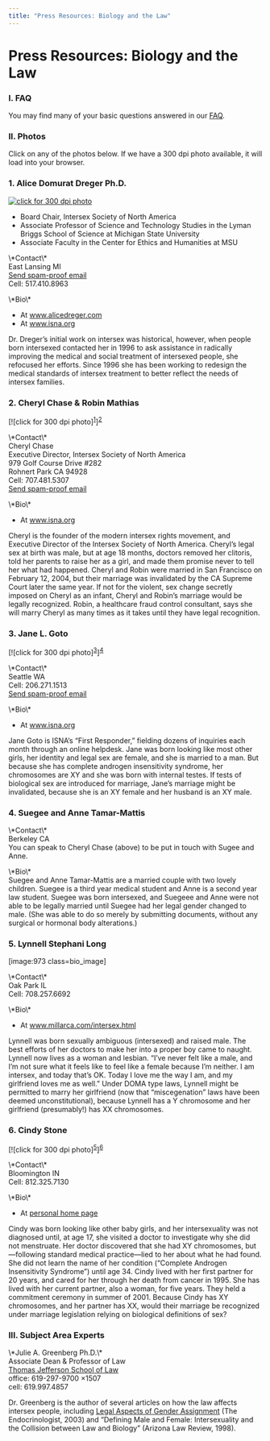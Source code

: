 ```yaml
---
title: "Press Resources: Biology and the Law"
---
```


# Press Resources: Biology and the Law

<h3>I. <span class="caps">FAQ</span>  </h3>

<p>You may find many of your basic questions answered in our <a href="/faq"><span class="caps">FAQ</span></a>.  </p>


<h3>II. Photos  </h3>

<p>Click on any of the photos below. If we have a 300 dpi photo available, it will load into your browser.  </p>

<h3>1. Alice Domurat Dreger Ph.D.  </h3>

<p><a href="/files/images/dreger.jpg"><img alt="click for 300 dpi photo" src="/img/about/alice2.jpg" title="click for 300 dpi photo" /></a>  </p>

<ul>
	<li>Board Chair, Intersex Society of North America</li>
	<li>Associate Professor of Science and Technology Studies in the Lyman Briggs School of Science at Michigan State University</li>
	<li>Associate Faculty in the Center for Ethics and Humanities at <span class="caps">MSU</span></li>
</ul>

<p>\*Contact\*  <br />
East Lansing MI  <br />
<a href="http://www.alicedreger.com/contact">Send spam-proof email</a>  <br />
Cell: 517.410.8963  </p>

<p>\*Bio\*  </p>

<ul>
	<li>At <a href="http://www.alicedreger.com">www.alicedreger.com</a></li>
	<li>At <a href="http://www.isna.org/about/dreger">www.isna.org</a></li>
</ul>



<p>Dr. Dreger&#8217;s initial work on intersex was historical, however, when people born intersexed contacted her in 1996 to ask assistance in radically improving the medical and social treatment of intersexed people, she refocused her efforts. Since 1996 she has been working to redesign the medical standards of intersex treatment to better reflect the needs of intersex families.  </p>


<h3>2. Cheryl Chase &amp; Robin Mathias  </h3>



<p>[![click for 300 dpi photo]<sup class="footnote" id="fnrev391203985d8a20a39dfdb-1"><a href="#fn391203985d8a20a39dfdb-1">1</a></sup>]<sup class="footnote" id="fnrev391203985d8a20a39dfdb-2"><a href="#fn391203985d8a20a39dfdb-2">2</a></sup></p>



<p>\*Contact\*  <br />
Cheryl Chase  <br />
Executive Director, Intersex Society of North America  <br />
979 Golf Course Drive #282  <br />
Rohnert Park CA 94928  <br />
Cell: 707.481.5307  <br />
<a href="/pressroom/contact/chase">Send spam-proof email</a>  </p>

<p>\*Bio\*  </p>

<ul>
	<li>At <a href="http://www.isna.org/about/chase">www.isna.org</a></li>
</ul>

<p>Cheryl is the founder of the modern intersex rights movement, and Executive Director of the Intersex Society of North America. Cheryl&#8217;s legal sex at birth was male, but at age 18 months, doctors removed her clitoris, told her parents to raise her as a girl, and made them promise never to tell her what had happened. Cheryl and Robin were married in San Francisco on February 12, 2004, but their marriage was invalidated by the CA Supreme Court later the same year. If not for the violent, sex change secretly imposed on Cheryl as an infant, Cheryl and Robin&#8217;s marriage would be legally recognized. Robin, a healthcare fraud control consultant, says she will marry Cheryl as many times as it takes until they have legal recognition.  </p>

<h3>3. Jane L. Goto  </h3>



<p>[![click for 300 dpi photo]<sup class="footnote" id="fnrev391203985d8a20a39dfdb-3"><a href="#fn391203985d8a20a39dfdb-3">3</a></sup>]<sup class="footnote" id="fnrev391203985d8a20a39dfdb-4"><a href="#fn391203985d8a20a39dfdb-4">4</a></sup></p>



<p>\*Contact\*  <br />
Seattle WA  <br />
Cell: 206.271.1513  <br />
<a href="/contact/email">Send spam-proof email</a>  </p>

<p>\*Bio\*  </p>

<ul>
	<li>At <a href="http://www.isna.org/about/goto">www.isna.org</a></li>
</ul>

<p>Jane Goto is <span class="caps">ISNA</span>&#8217;s &#8220;First Responder,&#8221; fielding dozens of inquiries each month through an online helpdesk. Jane was born looking like most other girls, her identity and legal sex are female, and she is married to a man. But because she has complete androgen insensitivity syndrome, her chromosomes are XY and she was born with internal testes. If tests of biological sex are introduced for marriage, Jane&#8217;s marriage might be invalidated, because she is an XY female and her husband is an XY male.  </p>

<h3>4. Suegee and Anne Tamar-Mattis  </h3>

<p>\*Contact\*  <br />
Berkeley CA  <br />
You can speak to Cheryl Chase (above) to be put in touch with Sugee and Anne.  </p>

<p>\*Bio\*  <br />
Suegee and Anne Tamar-Mattis are a married couple with two lovely children. Suegee is a third year medical student and Anne is a second year law student. Suegee was born intersexed, and Suegeee and Anne were not able to be legally married until Suegee had her legal gender changed to male. (She was able to do so merely by submitting documents, without any surgical or hormonal body alterations.)  </p>

<h3>5. Lynnell Stephani Long  </h3>

<p>[image:973 class=bio_image]  </p>

<p>\*Contact\*  <br />
Oak Park IL  <br />
Cell: 708.257.6692  </p>

<p>\*Bio\*  </p>

<ul>
	<li>At <a href="http://www.millarca.com/intersex.html">www.millarca.com/intersex.html</a></li>
</ul>

<p>Lynnell was born sexually ambiguous (intersexed) and raised male. The best efforts of her doctors to make her into a proper boy came to naught. Lynnell now lives as a woman and lesbian. &#8220;I&#8217;ve never felt like a male, and I&#8217;m not sure what it feels like to feel like a female because I&#8217;m neither. I am intersex, and today that&#8217;s OK. Today I love me the way I am, and my girlfriend loves me as well.&#8221; Under <span class="caps">DOMA</span> type laws, Lynnell might be permitted to marry her girlfriend (now that &#8220;miscegenation&#8221; laws have been deemed unconstitutional), because Lynnell has a Y chromosome and her girlfriend (presumably!) has XX chromosomes.  </p>

<h3>6. Cindy Stone  </h3>



<p>[![click for 300 dpi photo]<sup class="footnote" id="fnrev391203985d8a20a39dfdb-5"><a href="#fn391203985d8a20a39dfdb-5">5</a></sup>]<sup class="footnote" id="fnrev391203985d8a20a39dfdb-6"><a href="#fn391203985d8a20a39dfdb-6">6</a></sup></p>



<p>\*Contact\*  <br />
Bloomington IN  <br />
Cell: 812.325.7130  </p>

<p>\*Bio\*  </p>

<ul>
	<li>At <a href="http://php.indiana.edu/~stonec">personal home page</a></li>
</ul>

<p>Cindy was born looking like other baby girls, and her intersexuality was not diagnosed until, at age 17, she visited a doctor to investigate why she did not menstruate. Her doctor discovered that she had XY chromosomes, but&#8212;following standard medical practice&#8212;lied to her about what he had found. She did not learn the name of her condition (&#8220;Complete Androgen Insensitivity Syndrome&#8221;) until age 34. Cindy lived with her first partner for 20 years, and cared for her through her death from cancer in 1995. She has lived with her current partner, also a woman, for five years. They held a commitment ceremony in summer of 2001. Because Cindy has XY chromosomes, and her partner has XX, would their marriage be recognized under marriage legislation relying on biological definitions of sex?  </p>

<h3><span class="caps">III</span>. Subject Area Experts  </h3>

<p>\*Julie A. Greenberg Ph.D.\*  <br />
Associate Dean &amp; Professor of Law  <br />
<a href="http://tjsl.edu/index.cfm?sID\_int=43&amp;rID\_int=4&amp;xID=16">Thomas Jefferson School of Law</a>  <br />
office: 619-297-9700 &#215;1507  <br />
cell: 619.997.4857  </p>

<p>Dr. Greenberg is the author of several articles on how the law affects intersex people, including <a href="/pdf/greenberg2003.pdf">Legal Aspects of Gender Assignment</a> (The Endocrinologist, 2003) and &#8220;Defining Male and Female: Intersexuality and the Collision between Law and Biology&#8221; (Arizona Law Review, 1998).</p>

 [1]: /files/images/cheryl_robin_scout_small.jpg
 [2]: /files/images/cheryl_robin_scout.jpg
 [3]: /files/images/jane_goto_small.jpg
 [4]: /files/images/jane_goto.jpg
 [5]: /files/images/stone_small.jpg
 [6]: /files/images/stone.jpg